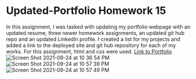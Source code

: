 # Updated-Portfolio Homework 15
In this assignment, I was tasked with updating my portfolio webpage with an updated resume, three newer homework assignments, an updated git hub repo and an updated LinkedIn profile. I created a list for my projects and added a link to the deployed site and git hub repository for each of my works. For this assignment, html and css were used. 
[Link to Portfolio](https://kbentley8.github.io/Updated-Portfolio/)
![Screen Shot 2021-09-24 at 10 36 54 PM](https://user-images.githubusercontent.com/88289885/134755392-784b3bd1-4f67-4748-86de-c4c96047b31a.png)
![Screen Shot 2021-09-24 at 10 57 39 PM](https://user-images.githubusercontent.com/88289885/134755834-dadd4b1e-765d-4f80-ad8f-ad89de9f3476.png)
![Screen Shot 2021-09-24 at 10 57 49 PM](https://user-images.githubusercontent.com/88289885/134755850-2a68eba9-208a-483b-8c7d-6e5d84b5632d.png)
